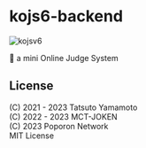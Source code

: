 # kojs6-backend
![kojsv6](https://github.com/poporonnet/kojs6-backend/assets/40442980/01711423-43d7-4330-ad5e-2f2753b50f2d)

🎀 a mini Online Judge System

## License
(C) 2021 - 2023 Tatsuto Yamamoto  
(C) 2022 - 2023 MCT-JOKEN  
(C) 2023 Poporon Network  
MIT License
